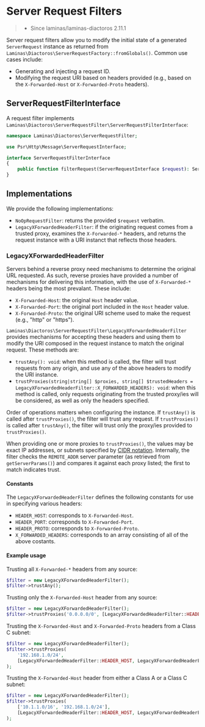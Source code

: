 # Server Request Filters

> - Since laminas/laminas-diactoros 2.11.1

Server request filters allow you to modify the initial state of a generated `ServerRequest` instance as returned from `Laminas\Diactoros\ServerRequestFactory::fromGlobals()`.
Common use cases include:

- Generating and injecting a request ID.
- Modifying the request URI based on headers provided (e.g., based on the `X-Forwarded-Host` or `X-Forwarded-Proto` headers).

## ServerRequestFilterInterface

A request filter implements `Laminas\Diactoros\ServerRequestFilter\ServerRequestFilterInterface`:

```php
namespace Laminas\Diactoros\ServerRequestFilter;

use Psr\Http\Message\ServerRequestInterface;

interface ServerRequestFilterInterface
{
    public function filterRequest(ServerRequestInterface $request): ServerRequestInterface;
}
```

## Implementations

We provide the following implementations:

- `NoOpRequestFilter`: returns the provided `$request` verbatim.
- `LegacyXForwardedHeaderFilter`: if the originating request comes from a trusted proxy, examines the `X-Forwarded-*` headers, and returns the request instance with a URI instanct that reflects those headers.

### LegacyXForwardedHeaderFilter

Servers behind a reverse proxy need mechanisms to determine the original URL requested.
As such, reverse proxies have provided a number of mechanisms for delivering this information, with the use of `X-Forwarded-*` headers being the most prevalant.
These include:

- `X-Forwarded-Host`: the original `Host` header value.
- `X-Forwarded-Port`: the original port included in the `Host` header value.
- `X-Forwarded-Proto`: the original URI scheme used to make the request (e.g., "http" or "https").

`Laminas\Diactoros\ServerRequestFilter\LegacyXForwardedHeaderFilter` provides mechanisms for accepting these headers and using them to modify the URI composed in the request instance to match the original request.
These methods are:

- `trustAny(): void`: when this method is called, the filter will trust requests from any origin, and use any of the above headers to modify the URI instance.
- `trustProxies(string|string[] $proxies, string[] $trustedHeaders = LegacyXForwardedHeaderFilter::X_FORWARDED_HEADERS): void`: when this method is called, only requests originating from the trusted proxy/ies will be considered, as well as only the headers specified.

Order of operations matters when configuring the instance.
If `trustAny()` is called after `trustProxies()`, the filter will trust any request.
If `trustProxies()` is called after `trustAny()`, the filter will trust only the proxy/ies provided to `trustProxies()`.

When providing one or more proxies to `trustProxies()`, the values may be exact IP addresses, or subnets specified by [CIDR notation](https://en.wikipedia.org/wiki/Classless_Inter-Domain_Routing).
Internally, the filter checks the `REMOTE_ADDR` server parameter (as retrieved from `getServerParams()`) and compares it against each proxy listed; the first to match indicates trust.

#### Constants

The `LegacyXForwardedHeaderFilter` defines the following constants for use in specifying various headers:

- `HEADER_HOST`: corresponds to `X-Forwarded-Host`.
- `HEADER_PORT`: corresponds to `X-Forwarded-Port`.
- `HEADER_PROTO`: corresponds to `X-Forwarded-Proto`.
- `X_FORWARDED_HEADERS`: corresponds to an array consisting of all of the above costants.

#### Example usage

Trusting all `X-Forwarded-*` headers from any source:

```php
$filter = new LegacyXForwardedHeaderFilter();
$filter->trustAny();
```

Trusting only the `X-Forwarded-Host` header from any source:

```php
$filter = new LegacyXForwardedHeaderFilter();
$filter->trustProxies('0.0.0.0/0', [LegacyXForwardedHeaderFilter::HEADER_HOST]);
```

Trusting the `X-Forwarded-Host` and `X-Forwarded-Proto` headers from a Class C subnet:

```php
$filter = new LegacyXForwardedHeaderFilter();
$filter->trustProxies(
    '192.168.1.0/24',
    [LegacyXForwardedHeaderFilter::HEADER_HOST, LegacyXForwardedHeaderFilter::HEADER_PROTO]
);
```

Trusting the `X-Forwarded-Host` header from either a Class A or a Class C subnet:

```php
$filter = new LegacyXForwardedHeaderFilter();
$filter->trustProxies(
    ['10.1.1.0/16', '192.168.1.0/24'],
    [LegacyXForwardedHeaderFilter::HEADER_HOST, LegacyXForwardedHeaderFilter::HEADER_PROTO]
);
```

